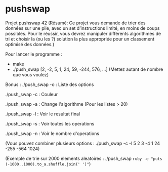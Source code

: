 # pushswap
Projet pushswap 42
(Résumé: Ce projet vous demande de trier des données sur une pile, avec un set
d’instructions limité, en moins de coups possibles. Pour le réussir, vous devrez
manipuler différents algorithmes de tri et choisir la (ou les ?) solution la plus appropriée
pour un classement optimisé des données.)

Pour lancer le programme :
- make
- ./push_swap [2, -2, 5, 1, 24, 59, -244, 576, ...] (Mettez autant de nombre que vous voulez)

Bonus :
./push_swap -o : Liste des options

./push_swap -c : Couleur

./push_swap -a : Change l'algorithme (Pour les listes > 20)

./push_swap -l : Voir le resultat final

./push_swap -s : Voir toutes les operations

./push_swap -n : Voir le nombre d'operations

(Vous pouvez combiner plusieurs options : ./push_swap -c -l 5 2 3 -4 1 24 -255 -564 1024)

(Exemple de trie sur 2000 elements aleatoires : ./push_swap `ruby -e "puts (-1000..1000).to_a.shuffle.join(' ')"`)
